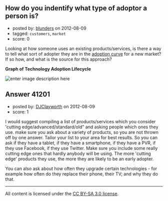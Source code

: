 ## How do you indentify what type of adoptor a person is?

- posted by: [blunders](https://stackexchange.com/users/-1/4764-blunders) on 2012-08-09
- tagged: `customers`, `market`
- score: 0

Looking at how someone uses an existing products/services, is there a way to tell what sort of adopter they are in the [adoption curve][1] for a new market? If so how, and what is the source for this approach? 

**Graph of Technology Adoption Lifecycle**

![enter image description here][2]


  [1]: http://en.wikipedia.org/wiki/Technology_adoption_lifecycle
  [2]: http://i.stack.imgur.com/DG2Zr.jpg


## Answer 41201

- posted by: [DJClayworth](https://stackexchange.com/users/-1/12762-djclayworth) on 2012-08-09
- score: 1

I would suggest compiling a list of products/services which you consider 'cutting edge/advanced/standard/old" and asking people which ones they use. make sure you ask about a variety of products, so you are not thrown off by one answer. Tailor your list to your area for best results. So you can ask if they have a tablet, if they have a smartphone, if they have a PVR, if they use Facebook, if they use Twitter. Make sure you include some really cutting edge ones that hardly anybody will be using. The more 'cutting edge' products they use, the more they are likely to be an early adopter.

You can also ask about how often they upgrade certain technologies - for example how often do they replace their phone, their TV; and why they do that.



---

All content is licensed under the [CC BY-SA 3.0 license](https://creativecommons.org/licenses/by-sa/3.0/).
